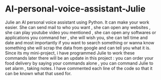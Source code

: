 # AI-personal-voice-assistant-Julie
Julie an AI personal voice assistant using Python. It can make your work easier. She can send mail to who you want , she can open any websites , she can play youtube video you mentioned , she can open any softwares or applications you command her , she will wish you, she can tell time and date and most importantly if you want to search something or wanna know something she will scrap the data from google and can tell you what it is. Since its my mini-project, i have programmed Julie to work these commands later there will be an update in this project : you can order your food delivery by saying your commands alone , you can command Julie to set alarm , taking notes. 
I have commented each line of the code so that it can be known what that used for.
